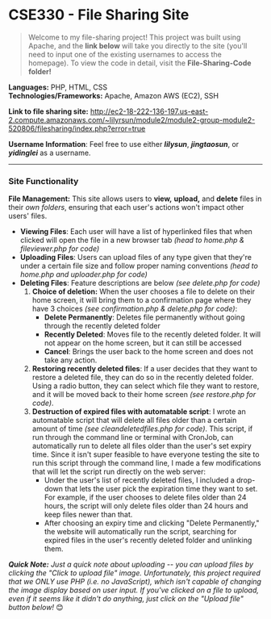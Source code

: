 # CSE330 - File Sharing Site
> Welcome to my file-sharing project! This project was built using Apache, and the **link below** will take you directly to the site (you'll need to input one of the existing usernames to access the homepage). To view the code in detail, visit the **File-Sharing-Code folder!** <br>

**Languages:** PHP, HTML, CSS <br>
**Technologies/Frameworks:** Apache, Amazon AWS (EC2), SSH <br>

**Link to file sharing site:** http://ec2-18-222-136-197.us-east-2.compute.amazonaws.com/~lilyrsun/module2/module2-group-module2-520806/filesharing/index.php?error=true <br>

**Username Information**: Feel free to use either **_lilysun_**, **_jingtaosun_**, or **_yidinglei_** as a username. <br>

****
### Site Functionality
**File Management:** This site allows users to **view,** **upload,** and **delete** files in their _own folders_, ensuring that each user's actions won't impact other users' files.
- **Viewing Files**: Each user will have a list of hyperlinked files that when clicked will open the file in a new browser tab _(head to home.php & fileviewer.php for code)_
- **Uploading Files**: Users can upload files of any type given that they're under a certain file size and follow proper naming conventions _(head to home.php and uploader.php for code)_
- **Deleting Files**: Feature descriptions are below _(see delete.php for code)_
    1. **Choice of deletion:** When the user chooses a file to delete on their home screen, it will bring them to a confirmation page where they have 3 choices _(see confirmation.php & delete.php for code)_:
        - **Delete Permanently**: Deletes file permanently without going through the recently deleted folder
        - **Recently Deleted**: Moves file to the recently deleted folder. It will not appear on the home screen, but it can still be accessed 
        - **Cancel**: Brings the user back to the home screen and does not take any action.
    2. **Restoring recently deleted files**: If a user decides that they want to restore a deleted file, they can do so in the recently deleted folder. Using a radio button, they can select which file they want to restore, and it will be moved back to their home screen _(see restore.php for code)_.
    3. **Destruction of expired files with automatable script**: I wrote an automatable script that will delete all files older than a certain amount of time _(see cleandeletedfiles.php for code)_. This script, if run through the command line or terminal with CronJob, can automatically run to delete all files older than the user's set expiry time. Since it isn't super feasible to have everyone testing the site to run this script through the command line, I made a few modifications that will let the script run directly on the web server:
        - Under the user's list of recently deleted files, I included a drop-down that lets the user pick the expiration time they want to set. For example, if the user chooses to delete files older than 24 hours, the script will only delete files older than 24 hours and keep files newer than that.
        - After choosing an expiry time and clicking "Delete Permanently," the website will automatically run the script, searching for expired files in the user's recently deleted folder and unlinking them.

_**Quick Note:** Just a quick note about uploading -- you can upload files by clicking the "Click to upload file" image. Unfortunately, this project required that we ONLY use PHP (i.e. no JavaScript), which isn't capable of changing the image display based on user input. If you've clicked on a file to upload, even if it seems like it didn't do anything, just click on the "Upload file" button below!_ 😊
